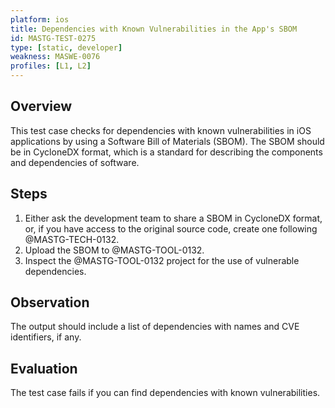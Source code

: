 ```yaml
---
platform: ios
title: Dependencies with Known Vulnerabilities in the App's SBOM
id: MASTG-TEST-0275
type: [static, developer]
weakness: MASWE-0076
profiles: [L1, L2]
---
```


## Overview

This test case checks for dependencies with known vulnerabilities in iOS applications by using a Software Bill of Materials (SBOM). The SBOM should be in CycloneDX format, which is a standard for describing the components and dependencies of software.

## Steps

1. Either ask the development team to share a SBOM in CycloneDX format, or, if you have access to the original source code, create one following @MASTG-TECH-0132.
2. Upload the SBOM to @MASTG-TOOL-0132.
3. Inspect the @MASTG-TOOL-0132 project for the use of vulnerable dependencies.

## Observation

The output should include a list of dependencies with names and CVE identifiers, if any.

## Evaluation

The test case fails if you can find dependencies with known vulnerabilities.
